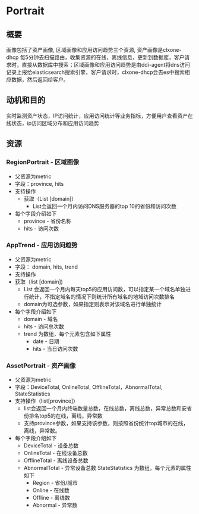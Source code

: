 
# Portrait
## 概要
画像包括了资产画像, 区域画像和应用访问趋势三个资源, 资产画像是clxone-dhcp 每5分钟去扫描路由，收集资源的在线，离线信息，更新到数据库，客户请求时，直接从数据库中搜索；区域画像和应用访问趋势是由ddi-agent将dns访问记录上报给elasticsearch搜索引擎，客户请求时，clxone-dhcp会去es中搜索相应数据，然后返回给客户。

## 动机和目的
实时监测资产状态，IP访问统计，应用访问统计等业务指标，方便用户查看资产在线状态，ip访问区域分布和应用访问趋势

## 资源
### RegionPortrait - 区域画像
* 父资源为metric
* 字段：province, hits
* 支持操作
  * 获取（List [domain]）
    * List会返回一个月内访问DNS服务器的top 10的省份和访问次数
* 每个字段介绍如下
  * province - 省份名称
  * hits - 访问次数

### AppTrend - 应用访问趋势
* 父资源为metric
* 字段： domain, hits, trend
* 支持操作
* 获取（list [domain])
    * List 会返回一个月内每天top5的应用访问数，可以指定某一个域名单独进行统计，不指定域名的情况下则统计所有域名的地域访问次数排名
    * domain为可选参数，如果指定则表示对该域名进行单独统计
* 每个字段介绍如下
  * domain - 域名
  * hits - 访问总次数
  * trend 为数组，每个元素包含如下属性
    * date - 日期
    * hits - 当日访问次数

### AssetPortrait - 资产画像
* 父资源为metric
* 字段：DeviceTotal, OnlineTotal, OfflineTotal，AbnormalTotal, StateStatistics
* 支持操作（list[province]）
  * list会返回一个月内终端数量总数，在线总数，离线总数，异常总数和安省份排名top5的在线，离线，异常数
  * 支持province参数，如果支持该参数，则按照省份统计top城市的在线，离线，异常数。
* 每个字段介绍如下
  * DeviceTotal - 设备总数
  * OnlineTotal - 在线设备总数
  * OfflineTotal - 离线设备总数
  * AbnormalTotal - 异常设备总数
  StateStatistics 为数组，每个元素的属性如下
    * Region - 省份/城市
    * Online - 在线数
    * Offline - 离线数
    * Abnormal - 异常数